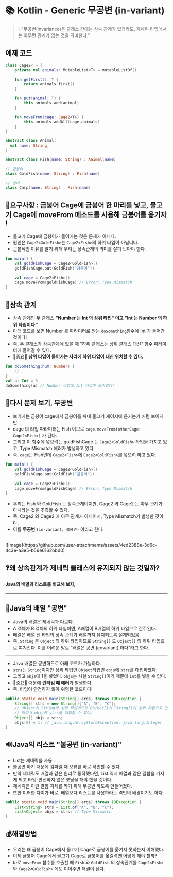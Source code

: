 # 📚 Kotlin - Generic 무공변 (in-variant)

> 💡"무공변(invariance)은 클래스 간에는 상속 관계가 있더라도, 제네릭 타입에서는 아무런 관계가 없는 것을 의미한다."

## 예제 코드
```kotlin
class Cage2<T> {
    private val animals: MutableList<T> = mutableListOf()

    fun getFirst(): T {
        return animals.first()
    }

    fun put(animal: T) {
        this.animals.add(animal)
    }

    fun moveFrom(cage: Cage2<T>) {
        this.animals.addAll(cage.animals)
    }
}
```

```kotlin
abstract class Animal(
  val name: String,
)

abstract class Fish(name: String) : Animal(name)

// 금붕어
class GoldFish(name: String) : Fish(name)

// 잉어
class Carp(name: String) : Fish(name)
```

## 📗요구사항 : 금붕어 Cage에 금붕어 한 마리를 넣고, 물고기 Cage에 moveFrom 메소드를 사용해 금붕어를 옮기자 !

- 물고기 Cage에 금붕어가 들어가는 것은 문제가 아니다.
- 원인은 `Cage2<GoldFish>`는 `Cage2<Fish>`의 하위 타입이 아닙니다.
- 근본적인 이유를 알기 위해 우리는 상속관계의 의미를 살펴 보아야 한다.
```kotlin
fun main() {
    val goldFishCage = Cage2<GoldFish>()
    goldFishCage.put(GoldFish("금붕어"))
    
    val cage = Cage2<Fish>()
    cage.moveFrom(goldFishCage) // Error: Type Mismatch
}
```

## 📘상속 관계
- 상속 관계인 두 클래스 **"Number 는 Int 의 상위 타입" 이고 "Int 는 Number 의 하위 타입이다."**
- 아래 코드를 보면 Number 를 파라미터로 받는 `doSomething`함수에 Int 가 들어간 것이다! 
- 즉, 두 클래스가 상속관계에 있을 때 "하위 클래스는 상위 클래스 대신" 함수 파라미터에 들어갈 수 있다.
- 🚨중요🚨 **상위 타입이 들어가는 자리에 하위 타입이 대신 위치할 수 있다.**
```kotlin
fun doSomething(num: Number) {
    // ...
}
val a: Int = 3
doSomething(a) // Number 타입에 Int 타입이 들어갔다!
```

## 📙다시 문제 보기, 무공변
- 보기에는 금붕어 cage에서 금붕어를 꺼내 물고기 케이지에 옴기는거 처럼 보이지만
- cage 의 타입 파라미터는 Fish 이므로 `cage.moveFrom(otherCage: Cage2<Fish>)` 가 된다.
- 그리고 이 함수에 넣으려는 goldFishCage 는 `Cage2<GoldFish>` 타입을 가지고 있고, Type Mismatch 에러가 발생하고 있다.
- 즉, `cage`는 Fish인데 `Cage2<Fish>`에 `Cage2<GoldFish>`를 넣으려 하고 있다.
```kotlin
fun main() {
    val goldFishCage = Cage2<GoldFish>()
    goldFishCage.put(GoldFish("금붕어"))
    
    val cage = Cage2<Fish>()
    cage.moveFrom(goldFishCage) // Error: Type Mismatch
}
```
- 우리는 Fish 와 GoldFish 는 상속관계이지만, Cage2<Fish> 와 Cage2<GoldFish> 는 아무 관계가 아니라는 것을 추측할 수 있다.
- 즉, Cage2<Fish> 와 Cage2<GoldFish> 가 아무 관계가 아니어서, Type Mismatch가 발생한 것이다.
- 이를 **무공변** `(in-variant, 불공변)` 이라고 한다.
<br>
![Image](https://github.com/user-attachments/assets/4ed2388e-3d6c-4c3e-a3e5-b56e6162bbd0)

## ❓왜 상속관계가 제네릭 클래스에 유지되지 않는 것일까?
#### Java의 배열과 리스트를 비교해 보자, 

---

## 🔨Java의 배열 **"공변"**
- Java의 배열은 제네릭과 다르다.
- A 객체가 B 객체의 하위 타입이면, A배열이 B배열의 하위 타입으로 간주된다.
- 배열은 배열 전 타입의 상속 관계가 배열까지 유지되도록 설계되었음
- 즉, `String` 은 `Object` 의 하위 타입이므로 `String[]` 도 `Object[]` 의 하위 타입으로 여겨진다. 이를 어려운 말로 “배열은 공변 (covariant) 하다”라고 한다.

---
- Java 배열은 공변하므로 아래 코드가 가능하다.
- `strs`는 `String`이지만 상위 타입인 `Object`타입인 `objs`에 `strs`를 대입하였다.
- 그리고 `objs`에 1을 넣었다. `objs`는 사실 `String[]`이기 때문에 `int`를 넣을 수 없다.
- 🚨중요🚨 때문에 **런타임 때 에러**가 발생한다. 
- 즉, 타입이 안전하지 않아 위험한 코드이다!

```java
public static void main(String[] args) throws IOException {
    String[] strs = new String[]{"A", "B", "C"};
    // Object가 String의 상위 타입이므로 Object[]가 String[]의 상위 타입으로 간주된다.
    // 따라서 objs에 strs를 대입할 수 있다.
    Object[] objs = strs;
    objs[0] = 1; // java.lang.ArrayStoreException: java.lang.Integer
}
```

## 🔊Java의 리스트 **"불공변  (in-variant)"**
- List는 제네릭을 사용
- 불공변 하기 때문에 컴파일 때 오류를 바로 확인할 수 있다.
- 만약 제네릭도 배열과 같은 원리로 동작했다면, List 역시 배열과 같은 결함을 가지게 되고 타입-안전하지 않은 코딩을 해야 했을 것이다.
- 제네릭은 이런 결함 자체를 막기 위해 무공변 하도록 만들어졌다. 
- 또한 이러한 차이가 바로, 배열보다 리스트를 사용하라는 격언의 배경이기도 하다.
```java
public static void main(String[] args) throws IOException {
    List<String> strs = List.of("A", "B", "C");
    List<Object> objs = strs; // Type Mismatch
}
```

## 💰해결방법 
- 우리는 왜 금붕어 Cage에서 물고기 Cage로 금붕어를 옮기지 못하는지 이해했다.
- 이제 금붕어 Cage에서 물고기 Cage로 금붕어를 옮길려면 어떻게 해야 할까?
- 바로 `moveFrom` 함수를 호출할 때 `Fish` 와 `GoldFish` 의 상속관계를 `Cage2<Fish>` 와 `Cage2<GoldFish>` 에도 이어주면 해결이 된다.
